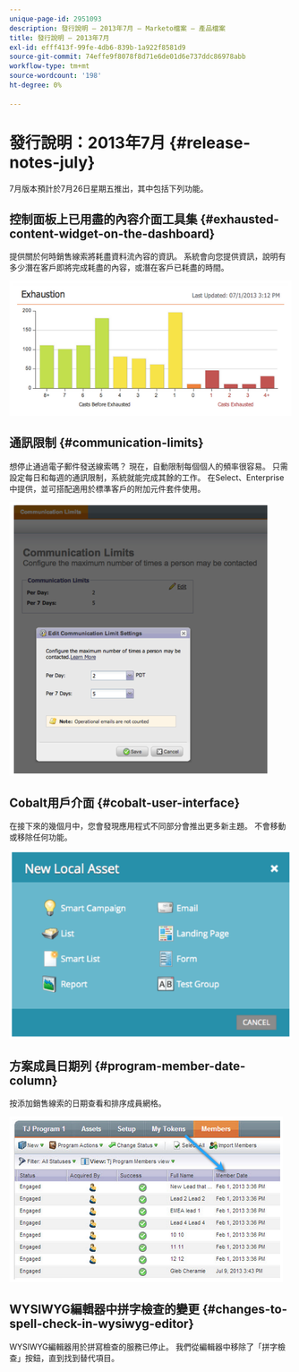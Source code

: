 ```yaml
---
unique-page-id: 2951093
description: 發行說明 — 2013年7月 — Marketo檔案 — 產品檔案
title: 發行說明 — 2013年7月
exl-id: efff413f-99fe-4db6-839b-1a922f8581d9
source-git-commit: 74effe9f8078f8d71e6de01d6e737ddc86978abb
workflow-type: tm+mt
source-wordcount: '198'
ht-degree: 0%

---
```


# 發行說明：2013年7月 {#release-notes-july}

7月版本預計於7月26日星期五推出，其中包括下列功能。

## 控制面板上已用盡的內容介面工具集 {#exhausted-content-widget-on-the-dashboard}

提供關於何時銷售線索將耗盡資料流內容的資訊。 系統會向您提供資訊，說明有多少潛在客戶即將完成耗盡的內容，或潛在客戶已耗盡的時間。

![](assets/image2014-9-22-16-3a30-3a50.png)

## 通訊限制 {#communication-limits}

想停止通過電子郵件發送線索嗎？ 現在，自動限制每個個人的頻率很容易。 只需設定每日和每週的通訊限制，系統就能完成其餘的工作。 在Select、Enterprise中提供，並可搭配適用於標準客戶的附加元件套件使用。

![](assets/image2014-9-22-16-3a31-3a13.png)

## Cobalt用戶介面 {#cobalt-user-interface}

在接下來的幾個月中，您會發現應用程式不同部分會推出更多新主題。 不會移動或移除任何功能。

![](assets/image2014-9-22-16-3a31-3a42.png)

## 方案成員日期列 {#program-member-date-column}

按添加銷售線索的日期查看和排序成員網格。

![](assets/image2014-9-22-16-3a32-3a1.png)

## WYSIWYG編輯器中拼字檢查的變更 {#changes-to-spell-check-in-wysiwyg-editor}

WYSIWYG編輯器用於拼寫檢查的服務已停止。 我們從編輯器中移除了「拼字檢查」按鈕，直到找到替代項目。
